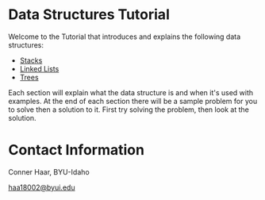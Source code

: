 # Data Structures Tutorial
Welcome to the Tutorial that introduces and explains the following data structures:

- [Stacks](1-Stacks.md)
- [Linked Lists](2-Linked_Lists.md)
- [Trees](3-Trees.md)

Each section will explain what the data structure is and when it's used with examples. At the end of each section there will be a sample problem for you to solve then a solution to it. First try solving the problem, then look at the solution. 

# Contact Information
Conner Haar, BYU-Idaho

haa18002@byui.edu
